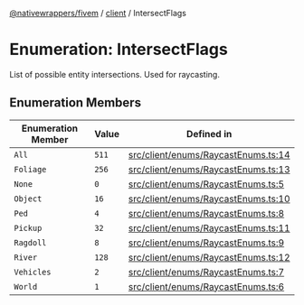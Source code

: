 [@nativewrappers/fivem](../../README.md) / [client](../README.md) / IntersectFlags

# Enumeration: IntersectFlags

List of possible entity intersections. Used for raycasting.

## Enumeration Members

| Enumeration Member | Value | Defined in |
| ------ | ------ | ------ |
| `All` | `511` | [src/client/enums/RaycastEnums.ts:14](https://github.com/nativewrappers/fivem/blob/631c6d86e9569591c88ce277255e6c3e13e943cb/src/client/enums/RaycastEnums.ts#L14) |
| `Foliage` | `256` | [src/client/enums/RaycastEnums.ts:13](https://github.com/nativewrappers/fivem/blob/631c6d86e9569591c88ce277255e6c3e13e943cb/src/client/enums/RaycastEnums.ts#L13) |
| `None` | `0` | [src/client/enums/RaycastEnums.ts:5](https://github.com/nativewrappers/fivem/blob/631c6d86e9569591c88ce277255e6c3e13e943cb/src/client/enums/RaycastEnums.ts#L5) |
| `Object` | `16` | [src/client/enums/RaycastEnums.ts:10](https://github.com/nativewrappers/fivem/blob/631c6d86e9569591c88ce277255e6c3e13e943cb/src/client/enums/RaycastEnums.ts#L10) |
| `Ped` | `4` | [src/client/enums/RaycastEnums.ts:8](https://github.com/nativewrappers/fivem/blob/631c6d86e9569591c88ce277255e6c3e13e943cb/src/client/enums/RaycastEnums.ts#L8) |
| `Pickup` | `32` | [src/client/enums/RaycastEnums.ts:11](https://github.com/nativewrappers/fivem/blob/631c6d86e9569591c88ce277255e6c3e13e943cb/src/client/enums/RaycastEnums.ts#L11) |
| `Ragdoll` | `8` | [src/client/enums/RaycastEnums.ts:9](https://github.com/nativewrappers/fivem/blob/631c6d86e9569591c88ce277255e6c3e13e943cb/src/client/enums/RaycastEnums.ts#L9) |
| `River` | `128` | [src/client/enums/RaycastEnums.ts:12](https://github.com/nativewrappers/fivem/blob/631c6d86e9569591c88ce277255e6c3e13e943cb/src/client/enums/RaycastEnums.ts#L12) |
| `Vehicles` | `2` | [src/client/enums/RaycastEnums.ts:7](https://github.com/nativewrappers/fivem/blob/631c6d86e9569591c88ce277255e6c3e13e943cb/src/client/enums/RaycastEnums.ts#L7) |
| `World` | `1` | [src/client/enums/RaycastEnums.ts:6](https://github.com/nativewrappers/fivem/blob/631c6d86e9569591c88ce277255e6c3e13e943cb/src/client/enums/RaycastEnums.ts#L6) |
